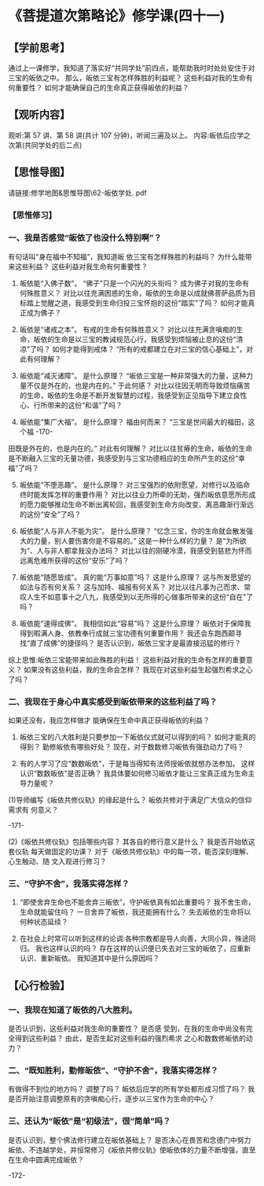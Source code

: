 
# 《菩提道次第略论》修学课(四十一)
## 【学前思考】

通过上一课修学，我知道了落实好“共同学处”前四点，能帮助我时时处处安住于对三宝的皈依之中。
那么，皈依三宝有怎样殊胜的利益呢？
这些利益对我的生命有何重要性？
如何才能确保自己的生命真正获得皈依的利益？

## 【观听内容】

观听:第 57 讲、第 58 讲(共计 107 分钟)，听闻三遍及以上。
内容:皈依后应学之次第(共同学处的后二点)

## 【思惟导图】

请链接:修学地图&思惟导图\62-皈依学处. pdf

### 【思惟修习】

### 一、我是否感觉“皈依了也没什么特别啊”？

有句话叫“身在福中不知福”，我知道皈
依三宝有怎样殊胜的利益吗？
为什么能带来这些利益？
这些利益对我生命有何重要性？

1. 皈依能“入佛子数”。
   “佛子”只是一个闪光的头衔吗？
   成为佛子对我的生命有何殊胜意义？
   对比以往充满困惑的生命，皈依的生命是以成就佛菩萨品质为目标踏上觉醒之道，我感受到生命归投三宝怀抱的这份“踏实”了吗？
   如何才能真正成为佛子？

2. 皈依是“诸戒之本”。
   有戒的生命有何殊胜意义？
   对比以往充满贪嗔痴的生命，皈依的生命是以三宝的教诫规范心行，我感受到烦恼被止息的这份“清凉”了吗？
   如何才能得到戒体？
   “所有的戒都建立在对三宝的信心基础上”，对此有何理解？

3. 皈依能“减灭诸障”。
   是什么原理？
   “皈依三宝是一种非常强大的力量，这种力量不仅是外在的，也是内在的。”
   于此何感？
   对比以往因无明而导致烦恼痛苦的生命，皈依的生命是不断开发智慧的过程，我感受到正见指导下建立良性心、行所带来的这份“和谐”了吗？

4. 皈依能“集广大福”。
   是什么原理？
   福由何而来？
   “三宝是世间最大的福田，这个福
   -170-

田既是外在的，也是内在的。”
对此有何理解？
对比以往贫瘠的生命，皈依的生命是不断融入三宝的无量功德，我感受到与三宝功德相应的生命所产生的这份“幸福”了吗？

5. 皈依能“不堕恶趣”。
   是什么原理？
   对三宝强烈的依附愿望，对修行以及临命终时能发挥怎样的重要作用？
   对比以往业力所牵的无助，强烈皈依意愿所形成的愿力能够推动生命不断出离轮回，我感受到生命方向改变、离恶趣渐行渐远的这份“安全”了吗？

6. 皈依能“人与非人不能为灾”。
   是什么原理？
   “忆念三宝，你的生命就会散发强大的力量，别人要伤害你是不容易的。”
   这是一种什么样的力量？
   是“为所欲为”、人与非人都拿我没办法吗？
   对比以往的刚硬冷漠，我感受到慈悲为怀而远离危难所获得的这份“安乐”了吗？

7. 皈依能“随愿皆成”。
   真的能“万事如意”吗？
   这是什么原理？
   这与所发愿望的如法与否有何关系？
   这与加持、福报有何关系？
   对比以往凡事为己而求、常叹人生不如意事十之八九，我感受到以无所得的心做事所带来的这份“自在”了吗？

8. 皈依能“速得成佛”。
   我相信如此“容易”吗？
   这是什么原理？
   皈依对于保障我得到暇满人身、依教奉行成就三宝功德有何重要作用？
   我还会东跑西颠寻找“直了成佛”的捷径吗？
   是否认识到，皈依三宝才是最直接迅猛的修行？

综上思惟:皈依三宝能带来如此殊胜的利益！
这些利益对我的生命有怎样的重要意义？
如果没有这些利益，我的生命会怎样？
我现在对这些利益生起强烈希求之心了吗？

### 二、我现在于身心中真实感受到皈依带来的这些利益了吗？

如果还没有，我应怎样做才
能确保在生命中真正获得皈依的利益？

1. 皈依三宝的八大胜利是只要参加一下皈依仪式就可以得到的吗？
   如何才能真的得到？
   勤修皈依有哪些好处？
   现在，对于数数修习皈依有强劲动力了吗？

2. 有的人学习了应“数数皈依”，于是每当得知有法师授皈依就想办法参加。
   这样认识“数数皈依”是否正确？
   我具体要如何修习皈依才能让三宝真正成为生命主导力量呢？

(1)导师编写《皈依共修仪轨》的缘起是什么？
皈依共修对于满足广大信众的信仰需求有
何意义？

-171-

(2)《皈依共修仪轨》包括哪些内容？
其各自的修行意义是什么？
我是否开始依这套仪轨
每天做固定的功课？
对于《皈依共修仪轨》中的每一项，能否深刻理解、心生触动、随
文入观进行修习？

### 三、“守护不舍”，我落实得怎样？

1. “即使舍弃生命也不能舍弃三皈依”，守护皈依真有如此重要吗？
   我不舍生命，生命就能留住吗？
   一旦舍弃了皈依，我还能拥有什么？
   失去皈依的生命将以何种状态延续？

2. 在社会上时常可以听到这样的论调:各种宗教都是导人向善，大同小异，殊途同归。
   我也这样认识的吗？
   存在这样的认识便已失去对三宝的皈依了，应重新认识、重新皈依。
   我知道其中是什么原因吗？

## 【心行检验】

### 一、我现在知道了皈依的八大胜利。

是否认识到，这些利益对我生命的重要性？
是否感
受到，在我的生命中尚没有完全得到这些利益？
由此，是否生起对这些利益的强烈希求
之心和数数修皈依的动力？

### 二、“既知胜利，勤修皈依”、“守护不舍”，我落实得怎样？

有做得不到位的地方吗？
调整了吗？
皈依后应学的所有学处都形成习惯了吗？
我是否开始注意调整原有的贪嗔痴心行，逐步以三宝作为生命的中心？

### 三、还认为“皈依”是“初级法”，很“简单”吗？

是否认识到，整个佛法修行建立在皈依基础上？
是否决心在畏苦和念德门中努力皈依、不违越学处，并恒常修习《皈依共修仪轨》使皈依体的力量不断增强，直至在生命中圆满完成皈依？

-172-